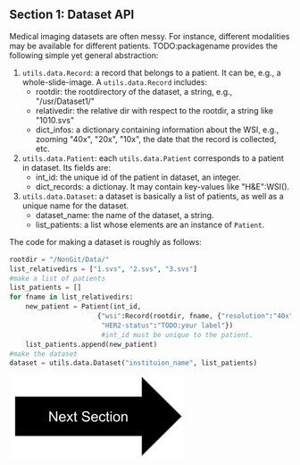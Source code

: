 ## Section 1: Dataset API

Medical imaging datasets are often messy. For instance, different modalities may be available for different patients. 
TODO:packagename provides the following simple yet general abstraction: 
1. `utils.data.Record`: a record that belongs to a patient. It can be, e.g., a whole-slide-image.
A `utils.data.Record` includes:
    - rootdir: the rootdirectory of the dataset, a string, e.g., "/usr/Dataset1/"
    - relativedir: the relative dir with respect to the rootdir, a string like "1010.svs"
    - dict_infos: a dictionary containing information about the WSI, e.g., zooming "40x", "20x", "10x", the date that the record is collected, etc.
2. `utils.data.Patient`: each `utils.data.Patient` corresponds to a patient in dataset. Its fields are: 
    - int_id: the unique id of the patient in dataset, an integer. 
    - dict_records: a dictionay. It may contain key-values like "H&E":WSI().
3. `utils.data.Dataset`: a dataset is basically a list of patients, as well as a unique name for the dataset. 
    - dataset_name: the name of the dataset, a string.
    - list_patients: a list whose elements are an instance of `Patient`.

The code for making a dataset is roughly as follows:

```python
rootdir = "/NonGit/Data/"
list_relativedirs = ["1.svs", "2.svs", "3.svs"]
#make a list of patients
list_patients = []
for fname in list_relativedirs:
    new_patient = Patient(int_id,
                      {"wsi":Record(rootdir, fname, {"resolution":"40x"}),\
                       "HER2-status":"TODO:your label"}) 
                       #int_id must be unique to the patient.
    list_patients.append(new_patient)
#make the dataset
dataset = utils.data.Dataset("instituion_name", list_patients)
```

[![button](Tutorial/nextsection.png)](https://mattermost.com)
